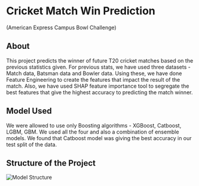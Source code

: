 # Cricket Match Win Prediction
(American Express Campus Bowl Challenge)

## About
This project predicts the winner of future T20 cricket matches based on the previous statistics given. For previous stats, we have used three datasets - Match data, Batsman data and Bowler data. Using these, we have done Feature Engineering to create the features that impact the result of the match. Also, we have used SHAP feature importance tool to segregate the best features that give the highest accuracy to predicting the match winner.

## Model Used
We were allowed to use only Boosting algorithms - XGBoost, Catboost, LGBM, GBM. We used all the four and also a combination of ensemble models. We found that Catboost model was giving the best accuracy in our test split of the data.

## Structure of the Project
![Model Structure](https://github.com/user-attachments/assets/391402c7-8a38-4ccd-a2e4-6da925b2a49d)
